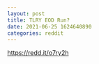 ```yaml
--- 
layout: post 
title: TLRY EOD Run? 
date: 2021-06-25 1624640890 
categories: reddit 
--- 
```

https://redd.it/o7ry2h